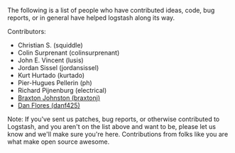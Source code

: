 The following is a list of people who have contributed ideas, code, bug
reports, or in general have helped logstash along its way.

Contributors:
* Christian S. (squiddle)
* Colin Surprenant (colinsurprenant)
* John E. Vincent (lusis)
* Jordan Sissel (jordansissel)
* Kurt Hurtado (kurtado)
* Pier-Hugues Pellerin (ph)
* Richard Pijnenburg (electrical)
* [Braxton Johnston (braxtonj)](https://github.com/braxtonj)
* [Dan Flores (danf425)](https://github.com/danf425)

Note: If you've sent us patches, bug reports, or otherwise contributed to
Logstash, and you aren't on the list above and want to be, please let us know
and we'll make sure you're here. Contributions from folks like you are what make
open source awesome.
